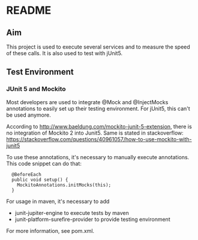 # README

## Aim
This project is used to execute several services and to measure the
speed of these calls. It is also used to test with jUnit5.

## Test Environment

### JUnit 5 and Mockito
Most developers are used to integrate @Mock and @InjectMocks annotations
to easily set up their testing environment. For jUnit5, this can't be used
anymore.

According to http://www.baeldung.com/mockito-junit-5-extension, there is no
integration of Mockito 2 into Junit5. Same is stated in stackoverflow:
https://stackoverflow.com/questions/40961057/how-to-use-mockito-with-junit5

To use these annotations, it's necessary to manually execute annotations.
This code snippet can do that:

```
  @BeforeEach
  public void setup() {
    MockitoAnnotations.initMocks(this);
  }
```

For usage in maven, it's necessary to add
* junit-jupiter-engine to execute tests by maven
* junit-platform-surefire-provider to provide testing environment

For more information, see pom.xml.